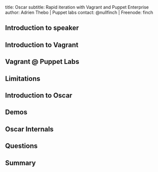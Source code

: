 title: Oscar
subtitle: Rapid iteration with Vagrant and Puppet Enterprise
author: Adrien Thebo | Puppet labs
contact: @nullfinch | Freenode: finch

Introduction to speaker
-----------------------

Introduction to Vagrant
-----------------------

Vagrant @ Puppet Labs
---------------------

Limitations
-----------

Introduction to Oscar
---------------------

Demos
-----

Oscar Internals
---------------

Questions
---------

Summary
-------
